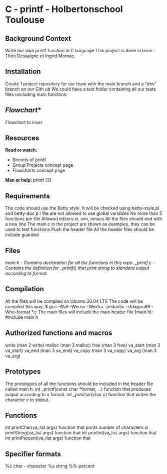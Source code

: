 # **C - printf - Holbertonschool Toulouse**
 
 
## **Background Context**
Write our own printf function in C language
This project is done in team : Théo Dessaigne et Ingrid Mornac.


## **Installation**
Create 1 project repository for our team with the main branch and a "dev" branch on our Gith    ub
We could have a test folder containing all our tests files uncluding main functons.


## *Flowchart**
Flowchart to inser

## **Resources**
**Read or watch:**
- Secrets of printf
- Group Projects concept page
- Flowcharts concept page

**Man or help:**
printf (3)


## **Requirements**
The code should use the Betty style. It will be checked using betty-style.pl and betty-doc.p    l
We are not allowed to use global variables
No more than 5 functions per file
Allowed editors:vi, vim, emacs
All the files should end with a new line
The main.c in the project are shown as examples, they can be used to test functions
Push the header file
All the header files should be include guarded


## **Files**
*main.h - Contains declaration for all the functions in this repo.*
*_printf.c - Contains the definition for _printf() that print string to standard output according to format.*


## **Compilation**
All the files will be compiled on Ubuntu 20.04 LTS
The code will be compiled this way:
$ gcc -Wall -Werror -Wextra -pedantic -std=gnu89 -Wno-format *.c
The main files will include the main header file (main.h): #include main.h


## **Authorized functions and macros**
write (man 2 write)
malloc (man 3 malloc)
free (man 3 free)
va_start (man 3 va_start)
va_end (man 3 va_end)
va_copy (man 3 va_copy)
va_arg (man 3 va_arg)


## **Prototypes**
The prototypes of all the functions should be included in the header file called main.h.
int _printf(const char *format, ...) 
function that produces output according to a format.
int _putchar(char c)
function that writes the character c to stdout.


## **Functions**
int printChar(va_list args)
function that prints number of characters
in printString(va_list args)
function that
int printInt(va_list args)
function that
int printPercent(va_list args)
function that


## **Specifier formats**
%c char - character
%s string
%% percent



